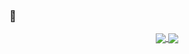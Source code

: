 ### 👋

<p align="center">
    <a href="https://github.com/j33ty">
      <img align="center" src="https://github-readme-stats.vercel.app/api?username=j33ty&show_icons=true&include_all_commits=true&count_private=true&hide=issues,stars&custom_title=Github stats" />
    </a>
    <a href="https://github.com/j33ty">
      <img align="center" src="https://github-readme-stats.vercel.app/api/top-langs?username=j33ty&include_all_commits=true&count_private=true&langs_count=8&layout=compact&custom_title=Language stats"/>
    </a>
</p>
